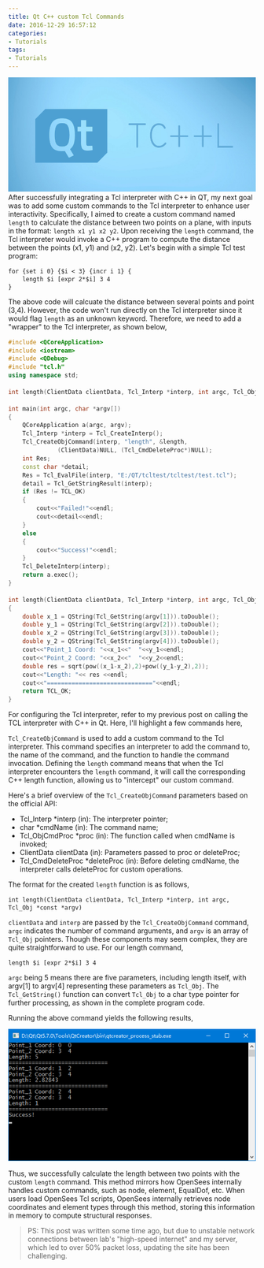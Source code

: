```yaml
---
title: Qt C++ custom Tcl Commands
date: 2016-12-29 16:57:12
categories:
- Tutorials
tags:
- Tutorials
---
```


![CppTcl](/uploads/images/0000/CppTcl.jpg)
After successfully integrating a Tcl interpreter with C++ in QT, my next goal was to add some custom commands to the Tcl interpreter to enhance user interactivity. Specifically, I aimed to create a custom command named `length` to calculate the distance between two points on a plane, with inputs in the format: `length x1 y1 x2 y2`. Upon receiving the `length` command, the Tcl interpreter would invoke a C++ program to compute the distance between the points (x1, y1) and (x2, y2). Let's begin with a simple Tcl test program:

<!-- more -->
```
for {set i 0} {$i < 3} {incr i 1} {
	length $i [expr 2*$i] 3 4
}
```

The above code will calcuate the distance between several points and point (3,4). However, the code won't run directly on the Tcl interpreter since it would flag `length` as an unknown keyword. Therefore, we need to add a "wrapper" to the Tcl interpreter, as shown below,

```cpp
#include <QCoreApplication>
#include <iostream>
#include <QDebug>
#include "tcl.h"
using namespace std;

int length(ClientData clientData, Tcl_Interp *interp, int argc, Tcl_Obj* const *argv);

int main(int argc, char *argv[])
{
    QCoreApplication a(argc, argv);
    Tcl_Interp *interp = Tcl_CreateInterp();
    Tcl_CreateObjCommand(interp, "length", &length,
              (ClientData)NULL, (Tcl_CmdDeleteProc*)NULL);
    int Res;
    const char *detail;
    Res = Tcl_EvalFile(interp, "E:/QT/tcltest/tcltest/test.tcl");
    detail = Tcl_GetStringResult(interp);
    if (Res != TCL_OK)
    {
        cout<<"Failed!"<<endl;
        cout<<detail<<endl;
    }
    else
    {
        cout<<"Success!"<<endl;
    }
    Tcl_DeleteInterp(interp);
    return a.exec();
}

int length(ClientData clientData, Tcl_Interp *interp, int argc, Tcl_Obj *const *argv)
{
    double x_1 = QString(Tcl_GetString(argv[1])).toDouble();
    double y_1 = QString(Tcl_GetString(argv[2])).toDouble();
    double x_2 = QString(Tcl_GetString(argv[3])).toDouble();
    double y_2 = QString(Tcl_GetString(argv[4])).toDouble();
    cout<<"Point_1 Coord: "<<x_1<<"  "<<y_1<<endl;
    cout<<"Point_2 Coord: "<<x_2<<"  "<<y_2<<endl;
    double res = sqrt(pow((x_1-x_2),2)+pow((y_1-y_2),2));
    cout<<"Length: "<< res <<endl;
    cout<<"=============================="<<endl;
    return TCL_OK;
}
```

For configuring the Tcl interpreter, refer to my previous post on calling the TCL interpreter with C++ in Qt. Here, I'll highlight a few commands here,

`Tcl_CreateObjCommand` is used to add a custom command to the Tcl interpreter. This command specifies an interpreter to add the command to, the name of the command, and the function to handle the command invocation. Defining the `length` command means that when the Tcl interpreter encounters the `length` command, it will call the corresponding C++ length function, allowing us to "intercept" our custom command.

Here's a brief overview of the `Tcl_CreateObjCommand` parameters based on the official API:

- Tcl_Interp *interp (in): The interpreter pointer;
- char *cmdName (in): The command name;
- Tcl_ObjCmdProc *proc (in): The function called when cmdName is invoked;
- ClientData clientData (in): Parameters passed to proc or deleteProc;
- Tcl_CmdDeleteProc *deleteProc (in): Before deleting cmdName, the interpreter calls deleteProc for custom operations.

The format for the created `length` function is as follows,

```
int length(ClientData clientData, Tcl_Interp *interp, int argc, Tcl_Obj *const *argv)
```

`clientData` and `interp` are passed by the `Tcl_CreateObjCommand` command, `argc` indicates the number of command arguments, and `argv` is an array of `Tcl_Obj` pointers. Though these components may seem complex, they are quite straightforward to use. For our length command,

```
length $i [expr 2*$i] 3 4
```

`argc` being 5 means there are five parameters, including length itself, with argv[1] to argv[4] representing these parameters as `Tcl_Obj`. The `Tcl_GetString()` function can convert `Tcl_Obj` to a char type pointer for further processing, as shown in the complete program code.

Running the above command yields the following results,

![QtCppCustomTclCmd](/uploads/images/2016/QtCppCustomTclCmd1.png)

Thus, we successfully calculate the length between two points with the custom `length` command. This method mirrors how OpenSees internally handles custom commands, such as node, element, EqualDof, etc. When users load OpenSees Tcl scripts, OpenSees internally retrieves node coordinates and element types through this method, storing this information in memory to compute structural responses.

> PS: This post was written some time ago, but due to unstable network connections between lab's "high-speed internet" and my server, which led to over 50% packet loss, updating the site has been challenging.
